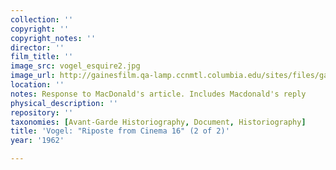 ```yaml
---
collection: ''
copyright: ''
copyright_notes: ''
director: ''
film_title: ''
image_src: vogel_esquire2.jpg
image_url: http://gainesfilm.qa-lamp.ccnmtl.columbia.edu/sites/files/gainesfilm/images/vogel_esquire2.jpg
location: ''
notes: Response to MacDonald's article. Includes Macdonald's reply
physical_description: ''
repository: ''
taxonomies: [Avant-Garde Historiography, Document, Historiography]
title: 'Vogel: "Riposte from Cinema 16" (2 of 2)'
year: '1962'

---
```

